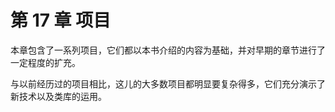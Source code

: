 # 第 17 章 项目

本章包含了一系列项目，它们都以本书介绍的内容为基础，并对早期的章节进行了一定程度的扩充。

与以前经历过的项目相比，这儿的大多数项目都明显要复杂得多，它们充分演示了新技术以及类库的运用。
